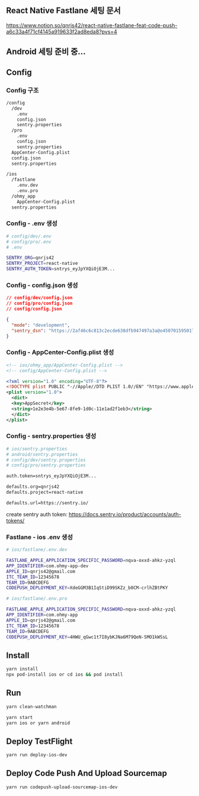 ## React Native Fastlane 세팅 문서

https://www.notion.so/qnrjs42/react-native-fastlane-feat-code-push-a6c33a4f71cf4145a919633f2ad8eda8?pvs=4

## Android 세팅 준비 중...

## Config

### Config 구조

```sh
/config
  /dev
    .env
    config.json
    sentry.properties
  /pro
    .env
    config.json
    sentry.properties
  AppCenter-Config.plist
  config.json
  sentry.properties

/ios
  /fastlane
    .env.dev
    .env.pro
  /ohmy_app
    AppCenter-Config.plist
  sentry.properties
```

### Config - .env 생성

```sh
# config/dev/.env
# config/pro/.env
# .env

SENTRY_ORG=qnrjs42
SENTRY_PROJECT=react-native
SENTRY_AUTH_TOKEN=sntrys_eyJpYXQiOjE3M...
```

### Config - config.json 생성

```json
// config/dev/config.json
// config/pro/config.json
// config/config.json

{
  "mode": "development",
  "sentry_dsn": "https://2af46c6c813c2ecde638dfb947497a3a@o4507015950172160.ingest.us.sentry.io/4507015982219264"
}
```

### Config - AppCenter-Config.plist 생성

```xml
<!-- ios/ohmy_app/AppCenter-Config.plist -->
<!-- config/AppCenter-Config.plist -->

<?xml version="1.0" encoding="UTF-8"?>
<!DOCTYPE plist PUBLIC "-//Apple//DTD PLIST 1.0//EN" "https://www.apple.com/DTDs/PropertyList-1.0.dtd">
<plist version="1.0">
  <dict>
  <key>AppSecret</key>
  <string>1e2e3e4b-5e67-8fe9-1d0c-11e1ad2f1eb3</string>
  </dict>
</plist>
```

### Config - sentry.properties 생성

```sh
# ios/sentry.properties
# android/sentry.properties
# config/dev/sentry.properties
# config/pro/sentry.properties

auth.token=sntrys_eyJpYXQiOjE3M...

defaults.org=qnrjs42
defaults.project=react-native

defaults.url=https://sentry.io/

```

create sentry auth token: https://docs.sentry.io/product/accounts/auth-tokens/

### Fastlane - ios .env 생성

```sh
# ios/fastlane/.env.dev

FASTLANE_APPLE_APPLICATION_SPECIFIC_PASSWORD=nqva-oxxd-ahkz-yzql
APP_IDENTIFIER=com.ohmy-app-dev
APPLE_ID=qnrjs42@gmail.com
ITC_TEAM_ID=12345678
TEAM_ID=9ABCDEFG
CODEPUSH_DEPLOYMENT_KEY=XdeGGM3B1IqStiD99SKZz_b0CM-crlhZBtPKY
```

```sh
# ios/fastlane/.env.pro

FASTLANE_APPLE_APPLICATION_SPECIFIC_PASSWORD=nqva-oxxd-ahkz-yzql
APP_IDENTIFIER=com.ohmy-app
APPLE_ID=qnrjs42@gmail.com
ITC_TEAM_ID=12345678
TEAM_ID=9ABCDEFG
CODEPUSH_DEPLOYMENT_KEY=4HWU_qGwc1t7I8ybKJNa6M79QeN-SMO1kWSsL
```

## Install

```sh
yarn install
npx pod-install ios or cd ios && pod install
```

## Run

```sh
yarn clean-watchman

yarn start
yarn ios or yarn android
```

## Deploy TestFlight

```sh
yarn run deploy-ios-dev
```

## Deploy Code Push And Upload Sourcemap

```sh
yarn run codepush-upload-sourcemap-ios-dev
```
